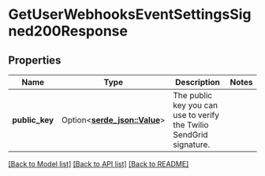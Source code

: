 # GetUserWebhooksEventSettingsSigned200Response

## Properties

Name | Type | Description | Notes
------------ | ------------- | ------------- | -------------
**public_key** | Option<[**serde_json::Value**](.md)> | The public key you can use to verify the Twilio SendGrid signature. | 

[[Back to Model list]](../README.md#documentation-for-models) [[Back to API list]](../README.md#documentation-for-api-endpoints) [[Back to README]](../README.md)


